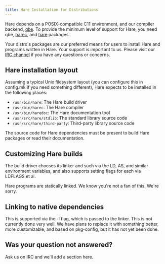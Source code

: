 ```yaml
---
title: Hare Installation for Distributions
---
```


Hare depends on a POSIX-compatible C11 environment, and our compiler backend,
[qbe]. To provide the minimum level of support for Hare, you need qbe, [harec],
and [hare] packages.

[qbe]: https://c9x.me/compile/
[harec]: https://git.sr.ht/~sircmpwn/harec
[hare]: https://git.sr.ht/~sircmpwn/hare

Your distro's packages are our preferred means for users to install Hare and
programs written in Hare. Your support is important to us. Please visit our [IRC
channel] if you have any questions or concerns.

[IRC channel]: irc://irc.libera.chat/#hare

## Hare installation layout

Assuming a typical Unix filesystem layout (you can configure this in config.mk
if you need something different), Hare expects to be installed in the following
places:

- `/usr/bin/hare`: The Hare build driver
- `/usr/bin/harec`: The Hare compiler
- `/usr/bin/haredoc`: The Hare documentation tool
- `/usr/src/hare/stdlib`: The standard library source code
- `/usr/src/hare/third-party`: Third-party library source code

The source code for Hare dependencies must be present to build Hare packages or
read their documentation.

## Customizing Hare builds

The build driver chooses its linker and such via the LD, AS, and similar
environment variables, and also supports setting flags for each via LDFLAGS et
al.

Hare programs are statically linked. We know you're not a fan of this. We're
sorry.

## Linking to native dependencies

This is supported via the -l flag, which is passed to the linker. This is not
currently done very well. We have plans to replace it with something better,
more customizable, and based on pkg-config, but it has not yet been done.

## Was your question not answered?

Ask us on IRC and we'll add a section here.

